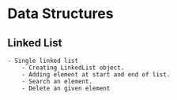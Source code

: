 # Data Structures

## Linked List
    - Single linked list
        - Creating LinkedList object.
        - Adding element at start and end of list.
        - Search an element.
        - Delete an given element


